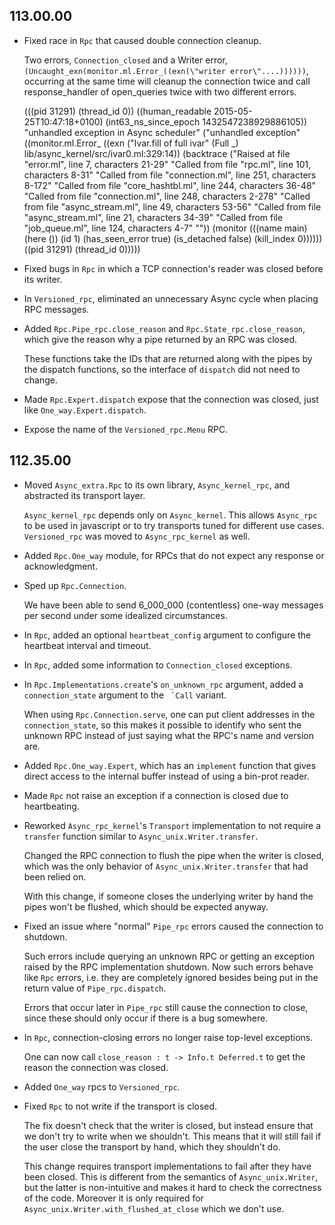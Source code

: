 ## 113.00.00

- Fixed race in `Rpc` that caused double connection cleanup.

    Two errors, `Connection_closed` and a Writer error,
    `(Uncaught_exn(monitor.ml.Error_((exn(\"writer error\"....))))))`,
    occurring at the same time will cleanup the connection twice and call
    response_handler of open_queries twice with two different errors.

    (((pid 31291) (thread_id 0))
     ((human_readable 2015-05-25T10:47:18+0100)
      (int63_ns_since_epoch 1432547238929886105))
     "unhandled exception in Async scheduler"
     ("unhandled exception"
      ((monitor.ml.Error_
        ((exn
          ("Ivar.fill of full ivar" (Full _)
           lib/async_kernel/src/ivar0.ml:329:14))
         (backtrace
          ("Raised at file \"error.ml\", line 7, characters 21-29"
           "Called from file \"rpc.ml\", line 101, characters 8-31"
           "Called from file \"connection.ml\", line 251, characters 8-172"
           "Called from file \"core_hashtbl.ml\", line 244, characters 36-48"
           "Called from file \"connection.ml\", line 248, characters 2-278"
           "Called from file \"async_stream.ml\", line 49, characters 53-56"
           "Called from file \"async_stream.ml\", line 21, characters 34-39"
           "Called from file \"job_queue.ml\", line 124, characters 4-7" ""))
         (monitor
          (((name main) (here ()) (id 1) (has_seen_error true)
            (is_detached false) (kill_index 0))))))
       ((pid 31291) (thread_id 0)))))

- Fixed bugs in `Rpc` in which a TCP connection's reader was closed before its
  writer.

- In `Versioned_rpc`, eliminated an unnecessary Async cycle when placing RPC
  messages.

- Added `Rpc.Pipe_rpc.close_reason` and `Rpc.State_rpc.close_reason`, which
  give the reason why a pipe returned by an RPC was closed.

    These functions take the IDs that are returned along with the pipes by
    the dispatch functions, so the interface of `dispatch` did not need to
    change.

- Made `Rpc.Expert.dispatch` expose that the connection was closed, just like
  `One_way.Expert.dispatch`.

- Expose the name of the `Versioned_rpc.Menu` RPC.

## 112.35.00

- Moved `Async_extra.Rpc` to its own library, `Async_kernel_rpc`, and
  abstracted its transport layer.

    `Async_kernel_rpc` depends only on `Async_kernel`.  This allows
    `Async_rpc` to be used in javascript or to try transports tuned for
    different use cases.  `Versioned_rpc` was moved to
    `Async_rpc_kernel` as well.

- Added `Rpc.One_way` module, for RPCs that do not expect any response
  or acknowledgment.
- Sped up `Rpc.Connection`.

    We have been able to send 6_000_000 (contentless) one-way messages
    per second under some idealized circumstances.

- In `Rpc`, added an optional `heartbeat_config` argument to configure
  the heartbeat interval and timeout.
- In `Rpc`, added some information to `Connection_closed` exceptions.
- In `Rpc.Implementations.create`'s `on_unknown_rpc` argument, added
  a `connection_state` argument to the `` `Call`` variant.

    When using `Rpc.Connection.serve`, one can put client addresses in
    the `connection_state`, so this makes it possible to identify who
    sent the unknown RPC instead of just saying what the RPC's name and
    version are.

- Added `Rpc.One_way.Expert`, which has an `implement` function that
  gives direct access to the internal buffer instead of using a
  bin-prot reader.
- Made `Rpc` not raise an exception if a connection is closed due to
  heartbeating.
- Reworked `Async_rpc_kernel`'s `Transport` implementation to not
  require a `transfer` function similar to `Async_unix.Writer.transfer`.

    Changed the RPC connection to flush the pipe when the writer is
    closed, which was the only behavior of `Async_unix.Writer.transfer`
    that had been relied on.

    With this change, if someone closes the underlying writer by hand
    the pipes won't be flushed, which should be expected anyway.

- Fixed an issue where "normal" `Pipe_rpc` errors caused the connection
  to shutdown.

    Such errors include querying an unknown RPC or getting an exception
    raised by the RPC implementation shutdown.  Now such errors behave
    like `Rpc` errors, i.e. they are completely ignored besides being
    put in the return value of `Pipe_rpc.dispatch`.

    Errors that occur later in `Pipe_rpc` still cause the connection to
    close, since these should only occur if there is a bug somewhere.

- In `Rpc`, connection-closing errors no longer raise top-level
  exceptions.

    One can now call `close_reason : t -> Info.t Deferred.t` to get the
    reason the connection was closed.

- Added `One_way` rpcs to `Versioned_rpc`.
- Fixed `Rpc` to not write if the transport is closed.

    The fix doesn't check that the writer is closed, but instead ensure
    that we don't try to write when we shouldn't.  This means that it
    will still fail if the user close the transport by hand, which they
    shouldn't do.

    This change requires transport implementations to fail after they
    have been closed.  This is different from the semantics of
    `Async_unix.Writer`, but the latter is non-intuitive and makes it
    hard to check the correctness of the code.  Moreover it is only
    required for `Async_unix.Writer.with_flushed_at_close` which we
    don't use.


